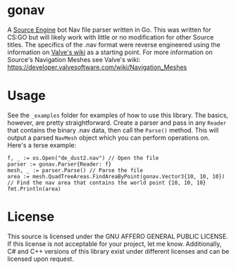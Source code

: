 # gonav
A [Source Engine](https://en.wikipedia.org/wiki/Source_(game_engine)) bot Nav file parser written in Go. This was written for CS:GO but will likely work with little or no modification for other Source titles. The specifics of the .nav format were reverse engineered using the information on [Valve's wiki](https://developer.valvesoftware.com/wiki/NAV) as a starting point. For more information on Source's Navigation Meshes see Valve's wiki: https://developer.valvesoftware.com/wiki/Navigation_Meshes

# Usage
See the `_examples` folder for examples of how to use this library. The basics, however, are pretty straightforward. Create a parser and pass in any `Reader` that contains the binary .nav data, then call the `Parse()` method. This will output a parsed `NavMesh` object which you can perform operations on. Here's a terse example:

```
f, _ := os.Open("de_dust2.nav") // Open the file
parser := gonav.Parser{Reader: f}
mesh, _ := parser.Parse() // Parse the file
area := mesh.QuadTreeAreas.FindAreaByPoint(gonav.Vector3{10, 10, 10}) // Find the nav area that contains the world point {10, 10, 10}
fmt.Println(area)
```

# License
This source is licensed under the GNU AFFERO GENERAL PUBLIC LICENSE. If this license is not acceptable for your project, let me know. Additionally, C# and C++ versions of this library exist under different licenses and can be licensed upon request.
